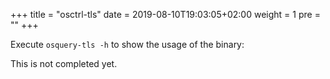 +++
title = "osctrl-tls"
date = 2019-08-10T19:03:05+02:00
weight = 1
pre = ""
+++

Execute `osquery-tls -h` to show the usage of the binary:

This is not completed yet.
